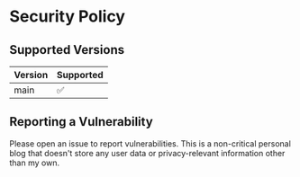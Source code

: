 # Security Policy

## Supported Versions

| Version | Supported          |
| ------- | ------------------ |
| main   | :white_check_mark: |

## Reporting a Vulnerability

Please open an issue to report vulnerabilities. 
This is a non-critical personal blog that doesn't store any user data or privacy-relevant information other than my own.
